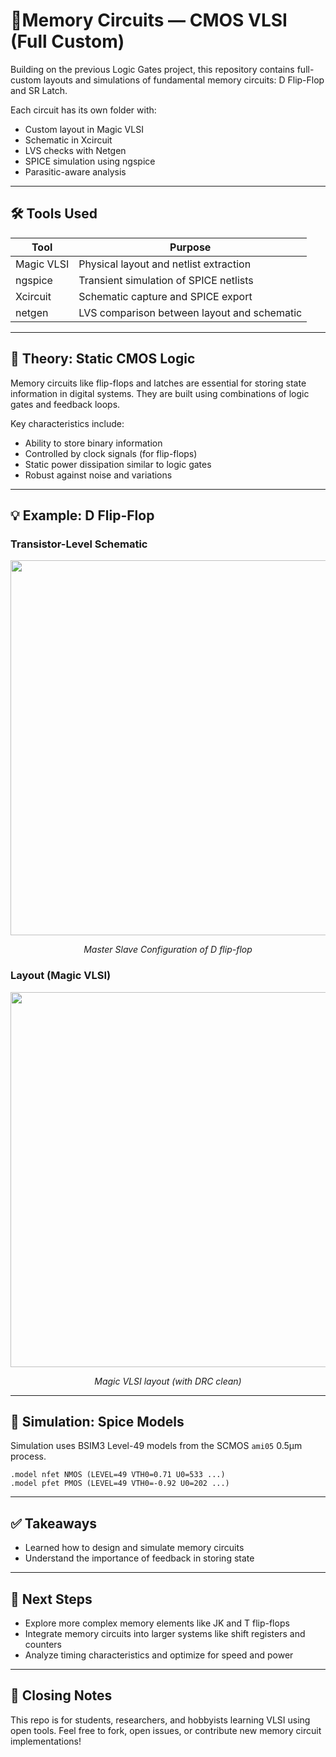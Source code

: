 # 🔲Memory Circuits — CMOS VLSI (Full Custom)

Building on the previous Logic Gates project, this repository contains full-custom layouts and simulations of fundamental memory circuits: D Flip-Flop and SR Latch.

Each circuit has its own folder with:
- Custom layout in Magic VLSI
- Schematic in Xcircuit
- LVS checks with Netgen
- SPICE simulation using ngspice
- Parasitic-aware analysis

---

## 🛠 Tools Used

| Tool        | Purpose                                 |
|-------------|-----------------------------------------|
| Magic VLSI  | Physical layout and netlist extraction  |
| ngspice     | Transient simulation of SPICE netlists  |
| Xcircuit    | Schematic capture and SPICE export      |
| netgen      | LVS comparison between layout and schematic |

---

## 🧠 Theory: Static CMOS Logic

Memory circuits like flip-flops and latches are essential for storing state information in digital systems. They are built using combinations of logic gates and feedback loops.

Key characteristics include:
- Ability to store binary information
- Controlled by clock signals (for flip-flops)
- Static power dissipation similar to logic gates
- Robust against noise and variations

---

## 💡 Example: D Flip-Flop

### Transistor-Level Schematic

<p align="center">
  <img src="./D-FF/D-FF_schematic.png" width="600" />
</p>
<p align="center"><em>Master Slave Configuration of D flip-flop</em></p>

### Layout (Magic VLSI)

<p align="center">
  <img src="./D-FF/d-ff_layout.png" width="600" />
</p>
<p align="center"><em>Magic VLSI layout (with DRC clean)</em></p>

---

## 🧪 Simulation: Spice Models

Simulation uses BSIM3 Level-49 models from the SCMOS `ami05` 0.5µm process.

```spice
.model nfet NMOS (LEVEL=49 VTH0=0.71 U0=533 ...)
.model pfet PMOS (LEVEL=49 VTH0=-0.92 U0=202 ...)
```
---

## ✅ Takeaways
- Learned how to design and simulate memory circuits
- Understand the importance of feedback in storing state

---

## 🚀 Next Steps
- Explore more complex memory elements like JK and T flip-flops
- Integrate memory circuits into larger systems like shift registers and counters
- Analyze timing characteristics and optimize for speed and power

---

## 🙌 Closing Notes
This repo is for students, researchers, and hobbyists learning VLSI using open tools. Feel free to fork, open issues, or contribute new memory circuit implementations!

